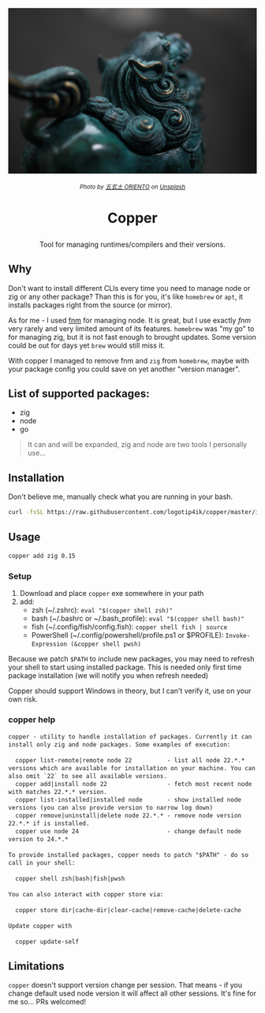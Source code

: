 <img src="./assets/copper-lion.jpg" alt="copper lion" />

<p align="center">
<i>
<small>
Photo by <a href="https://unsplash.com/@oriento?utm_source=unsplash&utm_medium=referral&utm_content=creditCopyText">五玄土 ORIENTO</a> on <a href="https://unsplash.com/photos/blue-and-green-ceramic-figurine-7I2VOwneLH0?utm_source=unsplash&utm_medium=referral&utm_content=creditCopyText">Unsplash</a>
</small>
</i>
</p>

# <p align="center">Copper</p>

<p align="center">Tool for managing runtimes/compilers and their versions.</p>

## Why

Don't want to install different CLIs every time you need to manage node or zig or any other package?
Than this is for you, it's like `homebrew` or `apt`, it installs packages right from the source (or
mirror).

As for me - I used [fnm](https://github.com/Schniz/fnm) for managing node. It is great, but I use
exactly _fnm_ very rarely and very limited amount of its features. `homebrew` was "my go" to for
managing zig, but it is not fast enough to brought updates. Some version could be out for days yet
`brew` would still miss it.

With copper I managed to remove fnm and `zig` from `homebrew`, maybe with your package config you
could save on yet another "version manager".

## List of supported packages:

- zig
- node
- go

> It can and will be expanded, zig and node are two tools I personally use...

## Installation

Don't believe me, manually check what you are running in your bash.

```sh
curl -fsSL https://raw.githubusercontent.com/logotip4ik/copper/master/install.sh | bash
```

## Usage

```sh
copper add zig 0.15
```

### Setup

1. Download and place `copper` exe somewhere in your path
2. add:
    - zsh (\~/.zshrc): `eval "$(copper shell zsh)"`
    - bash (\~/.bashrc or \~/.bash_profile): `eval "$(copper shell bash)"`
    - fish (\~/.config/fish/config.fish): `copper shell fish | source`
    - PowerShell (\~/.config/powershell/profile.ps1 or $PROFILE): `Invoke-Expression (&copper shell pwsh)`

Because we patch `$PATH` to include new packages, you may need to refresh your shell to start using
installed package. This is needed only first time package installation (we will notify you when
refresh needed)

Copper should support Windows in theory, but I can't verify it, use on your own risk.

### copper help

```
copper - utility to handle installation of packages. Currently it can
install only zig and node packages. Some examples of execution:

  copper list-remote|remote node 22          - list all node 22.*.* versions which are available for installation on your machine. You can also omit `22` to see all available versions.
  copper add|install node 22                 - fetch most recent node with matches 22.*.* version.
  copper list-installed|installed node       - show installed node versions (you can also provide version to narrow log down)
  copper remove|uninstall|delete node 22.*.* - remove node version 22.*.* if is installed.
  copper use node 24                         - change default node version to 24.*.*

To provide installed packages, copper needs to patch "$PATH" - do so call in your shell:

  copper shell zsh|bash|fish|pwsh

You can also interact with copper store via:

  copper store dir|cache-dir|clear-cache|remove-cache|delete-cache

Update copper with

  copper update-self
```

## Limitations

`copper` doesn't support version change per session. That means - if you change default used node
version it will affect all other sessions. It's fine for me so... PRs welcomed!
